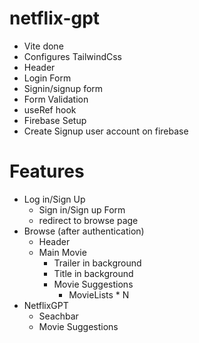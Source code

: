 # netflix-gpt

- Vite done
- Configures TailwindCss
- Header
- Login Form
- Signin/signup form
- Form Validation
- useRef hook
- Firebase Setup
- Create Signup user account on firebase

# Features

- Log in/Sign Up
  - Sign in/Sign up Form
  - redirect to browse page
- Browse (after authentication)
  - Header
  - Main Movie
    - Trailer in background
    - Title in background
    - Movie Suggestions
      - MovieLists \* N
- NetflixGPT
  - Seachbar
  - Movie Suggestions
